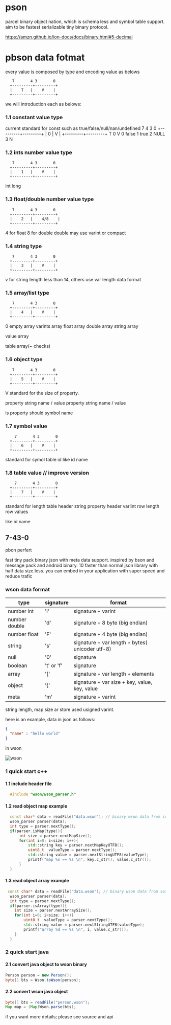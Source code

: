 # pson
parcel binary object nation, which is schema less and symbol table support. aim to be fastest serializable tiny binary protocol.


https://amzn.github.io/ion-docs/docs/binary.html#5-decimal


# pbson data fotmat

every value is composed by type and encoding value as belows

       7       4 3       0
      +---------+---------+
      |    T   |    V    |
      +---------+---------+
we will introduction each as belows:

### 1.1 constant value type

current standard for const such as true/false/null/nan/undefined
       7       4 3       0
      +---------+---------+
      |    0   |    V    |
      +---------+---------+
T 0    V 0 false 1 true 2 NULL 3 N

### 1.2 ints number value type

       7       4 3       0
      +---------+---------+
      |    1   |    V    |
      +---------+---------+

 int long     

 ### 1.3 float/double number value type

       7       4 3       0
      +---------+---------+
      |    2   |    4/8    |
      +---------+---------+
 4 for float 8 for double
 double may use varint or compact
### 1.4 string type
       7       4 3       0
      +---------+---------+
      |    3   |    V    |
      +---------+---------+

 v for string length less than 14, others use var length data format

 ### 1.5 array/list type

       7       4 3       0
      +---------+---------+
      |    4   |    V    |
      +---------+---------+
0 empty array
varints array
float array
double array
string array

value array

table  array(~ checks)



 ### 1.6 object type
       7       4 3       0
      +---------+---------+
      |    5   |    V    |
      +---------+---------+

V standard for the size of property.

property string name / value
property string name / value

is property should symbol name


 ### 1.7 symbol value
        7       4 3       0
      +---------+---------+
      |    6   |    V    |
      +---------+---------+

 standard for symol table id
 like id name
   
 ### 1.8 table value // improve version
        7       4 3       0
      +---------+---------+
      |    7   |    V    |
      +---------+---------+

 standard for length table header
 string property header
 varlint row length
 row values


 
 like id name
   

## 7-43-0


pbon perfert

fast tiny pack binary json with meta data support. inspired by bson and message pack and android binary. 10 faster than normal json library with half data size.less. you can embed in your application with super speed and reduce trafic


### wson data format
| type |  signature | format |
| -------- | -------- | -------- |
| number int     | 'i'    | signature + varint    |
| number double    | 'd'   | signature + 8 byte (big endian)|
| number float    | 'F'   | signature + 4 byte (big endian)|
| string   | 's'   | signature + var length + bytes( unicoder utf-8)|
| null    | '0'   |  signature |
| boolean    | 't' or 'f'   | signature |
| array    | '['   | signature + var length + elements|
| object    |  '{'   | signature + var size + key, value, key, value|
| meta    |  'm'   | signature + varint|

string length, map size ar store used usigned varint.

here is an example, data in json as follows:

```json
{
  "name" : "hello world"
}
```

in wson

![wson](https://raw.githubusercontent.com/gubaojian/tson/master/image/TSON.png)


### 1 quick start c++
#### 1.1 include header file
```c++
  #include "wson/wson_parser.h"
```
#### 1.2 read object map example
```c++
  const char* data = readFile("data.wson"); // binary wson data from some where
  wson_parser parser(data);
  int type = parser.nextType();
  if(parser.isMap(type)){
      int size = parser.nextMapSize();
      for(int i=0; i<size; i++){
          std::string key = parser.nextMapKeyUTF8();
          uint8_t  valueType = parser.nextType();
          std::string value = parser.nextStringUTF8(valueType);
          printf("map %s == %s \n", key.c_str(), value.c_str());
      }
  }
```
#### 1.3 read object array example

```c++
 const char* data = readFile("data.wson"); // binary wson data from some where
  wson_parser parser(data);
  int type = parser.nextType();
  if(parser.isArray(type)){
    int size = parser.nextArraySize();
    for(int i=0; i<size; i++){
        uint8_t  valueType = parser.nextType();
        std::string value = parser.nextStringUTF8(valueType);
        printf("array %d == %s \n", i, value.c_str());
    }
  }
```
  

### 2 quick start java
#### 2.1 convert java object to wson binary
```java
Person person = new Person();
byte[] bts = Wson.toWson(person);
```
#### 2.2 convert wson java object
```java
byte[] bts = readFile("person.wson");
Map map = (Map)Wson.parse(bts);
```

if you want more details; please see source and api







